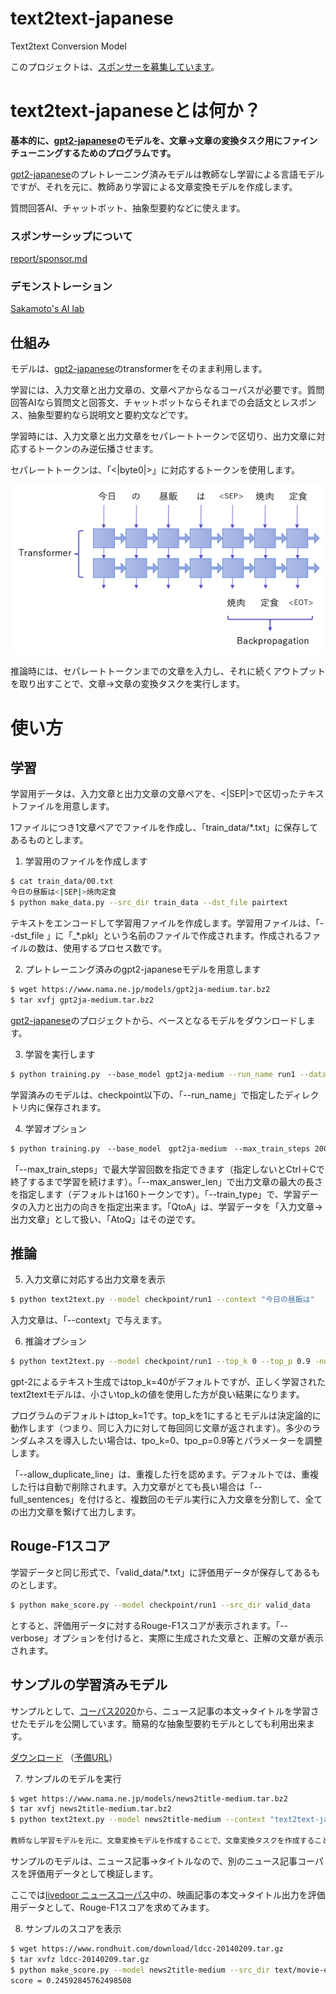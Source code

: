 # text2text-japanese
Text2text Conversion Model

このプロジェクトは、[スポンサーを募集しています](https://github.com/tanreinama/gpt2-japanese/blob/master/report/sponsor.md)。

# text2text-japaneseとは何か？



**基本的に、[gpt2-japanese](https://github.com/tanreinama/gpt2-japanese)のモデルを、文章→文章の変換タスク用にファインチューニングするためのプログラムです。**

[gpt2-japanese](https://github.com/tanreinama/gpt2-japanese)のプレトレーニング済みモデルは教師なし学習による言語モデルですが、それを元に、教師あり学習による文章変換モデルを作成します。

質問回答AI、チャットボット、抽象型要約などに使えます。

### スポンサーシップについて

[report/sponsor.md](https://github.com/tanreinama/gpt2-japanese/blob/master/report/sponsor.md)

### デモンストレーション

[Sakamoto's AI lab](http://ailab.nama.ne.jp/#news2title)

## 仕組み



モデルは、[gpt2-japanese](https://github.com/tanreinama/gpt2-japanese)のtransformerをそのまま利用します。

学習には、入力文章と出力文章の、文章ペアからなるコーパスが必要です。質問回答AIなら質問文と回答文、チャットボットならそれまでの会話文とレスポンス、抽象型要約なら説明文と要約文などです。

学習時には、入力文章と出力文章をセパレートトークンで区切り、出力文章に対応するトークンのみ逆伝播させます。

セパレートトークンは、「<|byte0|>」に対応するトークンを使用します。

![model](transformer.png)



推論時には、セパレートトークンまでの文章を入力し、それに続くアウトプットを取り出すことで、文章→文章の変換タスクを実行します。



# 使い方



## 学習



学習用データは、入力文章と出力文章の文章ペアを、<|SEP|>で区切ったテキストファイルを用意します。

1ファイルにつき1文章ペアでファイルを作成し、「train_data/*.txt」に保存してあるものとします。



1. 学習用のファイルを作成します

```sh
$ cat train_data/00.txt
今日の昼飯は<|SEP|>焼肉定食
$ python make_data.py --src_dir train_data --dst_file pairtext
```

テキストをエンコードして学習用ファイルを作成します。学習用ファイルは、「--dst_file 」に「_*.pkl」という名前のファイルで作成されます。作成されるファイルの数は、使用するプロセス数です。



2. プレトレーニング済みのgpt2-japaneseモデルを用意します

```sh
$ wget https://www.nama.ne.jp/models/gpt2ja-medium.tar.bz2
$ tar xvfj gpt2ja-medium.tar.bz2
```

[gpt2-japanese](https://github.com/tanreinama/gpt2-japanese)のプロジェクトから、ベースとなるモデルをダウンロードします。



3. 学習を実行します

```sh
$ python training.py　--base_model gpt2ja-medium --run_name run1 --dataset "pairtext_*.pkl"
```

学習済みのモデルは、checkpoint以下の、「--run_name」で指定したディレクトリ内に保存されます。



4. 学習オプション

```sh
$ python training.py　--base_model　gpt2ja-medium　--max_train_steps 200000　--max_answer_len 160 --train_type QtoA --run_name run2 --dataset "pairtext_*.pkl"
```

「--max_train_steps」で最大学習回数を指定できます（指定しないとCtrl＋Cで終了するまで学習を続けます）。「--max_answer_len」で出力文章の最大の長さを指定します（デフォルトは160トークンです）。「--train_type」で、学習データの入力と出力の向きを指定出来ます。「QtoA」は、学習データを「入力文章→出力文章」として扱い、「AtoQ」はその逆です。



## 推論



5. 入力文章に対応する出力文章を表示

``` sh
$ python text2text.py --model checkpoint/run1 --context "今日の昼飯は"
```

入力文章は、「--context」で与えます。



6. 推論オプション

``` sh
$ python text2text.py --model checkpoint/run1 --top_k 0 --top_p 0.9 -num_generate 5 --allow_duplicate_line --context "今日の昼飯は"
```



gpt-2によるテキスト生成ではtop_k=40がデフォルトですが、正しく学習されたtext2textモデルは、小さいtop_kの値を使用した方が良い結果になります。

プログラムのデフォルトはtop_k=1です。top_kを1にするとモデルは決定論的に動作します（つまり、同じ入力に対して毎回同じ文章が返されます）。多少のランダムネスを導入したい場合は、tpo_k=0、tpo_p=0.9等とパラメーターを調整します。

「--allow_duplicate_line」は、重複した行を認めます。デフォルトでは、重複した行は自動で削除されます。入力文章がとても長い場合は「--full_sentences」を付けると、複数回のモデル実行に入力文章を分割して、全ての出力文章を繋げて出力します。



## Rouge-F1スコア



学習データと同じ形式で、「valid_data/*.txt」に評価用データが保存してあるものとします。



```sh
$ python make_score.py --model checkpoint/run1 --src_dir valid_data
```

とすると、評価用データに対するRouge-F1スコアが表示されます。「--verbose」オプションを付けると、実際に生成された文章と、正解の文章が表示されます。



## サンプルの学習済みモデル



サンプルとして、[コーパス2020](https://github.com/tanreinama/gpt2-japanese/blob/master/report/corpus.md)から、ニュース記事の本文→タイトルを学習させたモデルを公開しています。簡易的な抽象型要約モデルとしても利用出来ます。

[ダウンロード](https://www.nama.ne.jp/models/news2title-medium.tar.bz2) （[予備URL](http://ailab.nama.ne.jp/models/news2title-medium.tar.bz2)）



7. サンプルのモデルを実行

``` sh
$ wget https://www.nama.ne.jp/models/news2title-medium.tar.bz2
$ tar xvfj news2title-medium.tar.bz2
$ python text2text.py --model news2title-medium --context "text2text-japaneseとは、gpt2-japaneseのモデルを、文章→文章の変換タスク用にファインチューニングするためのプログラムです。gpt2-japaneseのプレトレーニング済みモデルは教師なし学習による言語モデルですが、それを元に、教師あり学習による文章変換モデルを作成します。質問回答AI、チャットボット、抽象型要約などに使えます。"

教師なし学習モデルを元に、文章変換モデルを作成することで、文章変換タスクを作成することができます。
```



サンプルのモデルは、ニュース記事→タイトルなので、別のニュース記事コーパスを評価用データとして検証します。

ここでは[livedoor ニュースコーパス](http://www.rondhuit.com/download.html#ldcc)中の、映画記事の本文→タイトル出力を評価用データとして、Rouge-F1スコアを求めてみます。



8. サンプルのスコアを表示

```sh
$ wget https://www.rondhuit.com/download/ldcc-20140209.tar.gz
$ tar xvfz ldcc-20140209.tar.gz
$ python make_score.py --model news2title-medium --src_dir text/movie-enter --dataset_type livedoor
score = 0.24592845762498508
```

